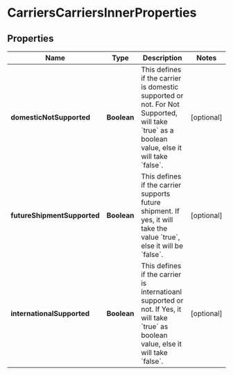 

# CarriersCarriersInnerProperties


## Properties

| Name | Type | Description | Notes |
|------------ | ------------- | ------------- | -------------|
|**domesticNotSupported** | **Boolean** | This defines if the carrier is domestic supported or not. For Not Supported, will take &#x60;true&#x60; as a boolean value, else it will take &#x60;false&#x60;. |  [optional] |
|**futureShipmentSupported** | **Boolean** | This defines if the carrier supports future shipment. If yes, it will take the value &#x60;true&#x60;, else it will be &#x60;false&#x60;. |  [optional] |
|**internationalSupported** | **Boolean** | This defines if the carrier is internatioanl supported or not. If Yes, it will take &#x60;true&#x60; as boolean value, else it will take &#x60;false&#x60;. |  [optional] |



